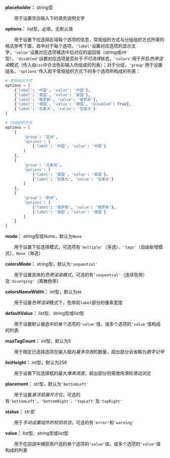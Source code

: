 **placeholder：** *string*型

　　用于设置空白输入下的填充说明文字

**options：** *list*型，必填，无默认值

　　用于设置下拉选择区域每个选项的信息，常规组织方式与分组组织方式所需的格式参考下面，其中对于每个选项，`'label'`设置对应选项的显示文字，`'value'`设置对应选项被选中后对应的返回值（*string*或*int*型），`'disabled'`设置对应选项是否处于*不可选择*状态，`'colors'`用于开启*色带渲染*模式（传入由`css`中合法色彩输入所组成的列表）；对于分组，`'group'`用于设置组名，`'options'`传入若干常规组织方式下的多个选项所构成的列表：

```python
# 常规组织方式
options = [
    {'label': '中国', 'value': '中国'},
    {'label': '美国', 'value': '美国'},
    {'label': '俄罗斯', 'value': '俄罗斯'},
    {'label': '德国', 'value': '德国', 'disabled': True},
    {'label': '加拿大', 'value': '加拿大'}
]

# 分组组织方式
options = [
    {
        'group': '亚洲',
        'options': [
            {'label': '中国', 'value': '中国'}
        ]
    },
    {
        'group': '北美洲',
        'options': [
            {'label': '美国', 'value': '美国'},
            {'label': '加拿大', 'value': '加拿大'}
        ]
    },
    {
        'group': '欧洲',
        'options': [
            {'label': '俄罗斯', 'value': '俄罗斯'},
            {'label': '德国', 'value': '德国'}
        ]
    }
]
```

**mode：** *string*型或*None*，默认为`None`

　　用于设置下拉选择模式，可选项有`'multiple'`（多选）、`'tags'`（自由新增模式）、`None`（单选）

**colorsMode：** *string*型，默认为`'sequential'`

　　用于设置具体的*色带渲染模式*，可选的有`'sequential'`（连续色带）及`'diverging'`（离散色带）

**colorsNameWidth：** *int*型，默认为`40`

　　用于设置*色带渲染*模式下，色带前`label`部分的像素宽度

**defaultValue：** *list*型、string型或*list*型

　　用于设置默认被选中的单个选项的`'value'`值，或多个选项的`'value'`值构成的列表

**maxTagCount：** *int*型，默认为5

　　用于限定已选择选项在输入框内*最多存放*的数量，超出部分会省略为*数字记号*

**listHeight：** *int*型，默认为256

　　用于设置下拉选择框的最大*像素高度*，超出部分则需使用滑轮滑动浏览

**placement：** *str*型，默认为`'bottomLeft'`

　　用于设置*悬浮层展开方位*，可选的有`'bottomLeft'`、`'bottomRight'`、`'topLeft'`及`'topRight'`

**status：** *str型*

　　用于*手动设置组件的校验状态*，可选的有`'error'`和`'warning'`

**value：** *list*型、string型或*list*型

　　用于在回调中捕获用户选的单个选项的`'value'`值，或多个选项的`'value'`值构成的列表



